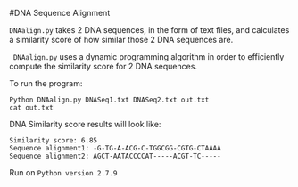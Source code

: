 #DNA Sequence Alignment

`DNAalign.py` takes 2 DNA sequences, in the form of text files, and calculates a similarity score of how similar those 2 DNA sequences are.

` DNAalign.py` uses a dynamic programming algorithm in order to efficiently compute the similarity score for 2 DNA sequences.

To run the program:

```
Python DNAalign.py DNASeq1.txt DNASeq2.txt out.txt
cat out.txt
```  

DNA Similarity score results will look like:

```
Similarity score: 6.85
Sequence alignment1: -G-TG-A-ACG-C-TGGCGG-CGTG-CTAAAA
Sequence alignment2: AGCT-AATACCCCAT-----ACGT-TC-----
```

Run on `Python version 2.7.9`

